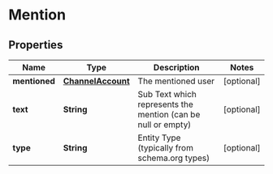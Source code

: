 
# Mention

## Properties
Name | Type | Description | Notes
------------ | ------------- | ------------- | -------------
**mentioned** | [**ChannelAccount**](ChannelAccount.md) | The mentioned user |  [optional]
**text** | **String** | Sub Text which represents the mention (can be null or empty) |  [optional]
**type** | **String** | Entity Type (typically from schema.org types) |  [optional]



